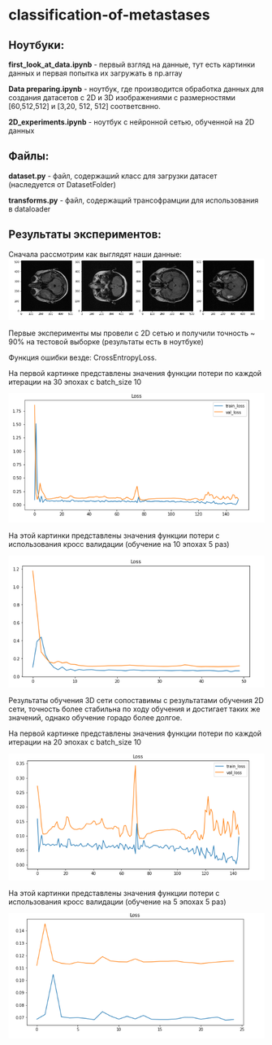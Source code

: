 # classification-of-metastases

## Ноутбуки:
**first_look_at_data.ipynb** - первый взгляд на данные, тут есть картинки данных и первая попытка их загружать в np.array 

**Data preparing.ipynb** - ноутбук, где производится обработка данных для создания датасетов с 2D и 3D изображениями с размерностями [60,512,512] и [3,20, 512, 512] соответсвнно.

**2D_experiments.ipynb** - ноутбук с нейронной сетью, обученной на 2D данных

## Файлы:
**dataset.py** - файл, содержаший класс для загрузки датасет (наследуется от DatasetFolder)

**transforms.py** - файл, содержащий трансофрамции для использования в dataloader

## Результаты экспериментов:

Сначала рассмотрим как выглядят наши данные:
![data](/pictures/data_example.png)

Первые эксперименты мы провели с 2D сетью и получили точность ~ 90% на тестовой выборке  (результаты есть в ноутбуке)

Функция ошибки везде: CrossEntropyLoss.

На первой картинке представлены значения функции потери по каждой итерации на 30 эпохах с batch_size 10

![2D](/pictures/2D_30epoch.png)

На этой картинки представлены значения функции потери с использования кросс валидации (обучение на 10 эпохах 5 раз)

![2D_fold](/pictures/2D_fold.png)



Результаты обучения 3D сети сопоставимы с результатами обучения 2D сети, точность более стабильна по ходу обучения и достигает таких же значений, однако обучение горадо более долгое.

На первой картинке представлены значения функции потери по каждой итерации на 20 эпохах с batch_size 10

![3D](/pictures/3D_20epoch.png)

На этой картинки представлены значения функции потери с использования кросс валидации (обучение на 5 эпохах 5 раз)

![3D_fold](/pictures/3D_fold.png)


